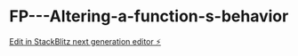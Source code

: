 # FP---Altering-a-function-s-behavior

[Edit in StackBlitz next generation editor ⚡️](https://stackblitz.com/~/github.com/sspinit88/FP---Altering-a-function-s-behavior)